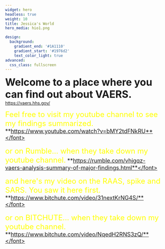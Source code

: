 ```yaml
---
widget: hero
headless: true
weight: 10
title: Jessica's World
hero_media: hio1.png

design:
  background:
    gradient_end: '#1A1110'
    gradient_start: '#1976d2'
    text_color_light: true
advanced:
  css_class: fullscreen
---
```

<font size ="6">**Welcome to a place where you can find out about VAERS.**</font> https://vaers.hhs.gov/

<font size="5" color = "yellow"> Feel free to visit my youtube channel to see my findings summarized.</font>
<font size ="4">**https://www.youtube.com/watch?v=bMY2tdFNkRU**</font>

<font size="5" color = "yellow"> or on Rumble... when they take down my youtube channel.</font>
<font size ="4">**https://rumble.com/vhjgqz-vaers-analysis-summary-of-major-findings.html**</font>

<font size="5" color = "yellow"> and here's my video on the RAAS, spike and SARS. You saw it here first.</font>
<font size ="4">**https://www.bitchute.com/video/31nextKrNG4S/**</font>

<font size="5" color = "yellow"> or on BITCHUTE... when they take down my youtube channel.</font>
<font size ="4">**https://www.bitchute.com/video/NqedH2RNS3zQ/**</font>